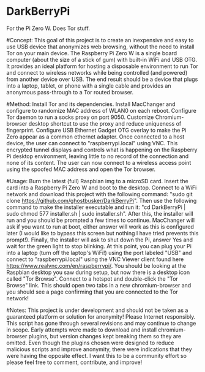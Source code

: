 # DarkBerryPi
For the Pi Zero W. Does Tor stuff.

#Concept:
This goal of this project is to create an inexpensive and easy to use USB device that anonymizes web browsing, without the need to install Tor on your main device. The Raspberry Pi Zero W is a single board computer (about the size of a stick of gum) with built-in WiFi and USB OTG. It provides an ideal platform for hosting a disposable environment to run Tor and connect to wireless networks while being controlled (and powered) from another device over USB. The end result should be a device that plugs into a laptop, tablet, or phone with a single cable and provides an anonymous pass-through to a Tor routed browser.

#Method:
Install Tor and its dependencies. Install MacChanger and configure to randomize MAC address of WLAN0 on each reboot. Configure Tor daemon to run a socks proxy on port 9050. Customize Chromium-browser desktop shortcut to use the proxy and reduce uniqueness of fingerprint. Configure USB Ethernet Gadget OTG overlay to make the Pi Zero appear as a common ethernet adapter. Once connected to a host device, the user can connect to "raspberrypi.local" using VNC. This encrypted tunnel displays and controls what is happening on the Raspberry Pi desktop environment, leaving little to no record of the connection and none of its content. The user can now connect to a wireless access point using the spoofed MAC address and open the Tor browser.

#Usage:
Burn the latest (full) Raspbian img to a microSD card. Insert the card into a Raspberry Pi Zero W and boot to the desktop. Connect to a WiFi network and download this project with the following command: "sudo git clone https://github.com/ghostbusker/DarkBerryPi". Then use the following command to make the installer executable and run it: "cd DarkBerryPi | sudo chmod 577 installer.sh | sudo installer.sh". After this, the installer will run and you should be prompted a few times to continue. MacChanger will ask if you want to run at boot, either answer will work as this is configured later (I would like to bypass this screen but nothing I have tried prevents this prompt!). Finally, the installer will ask to shut down the Pi, answer Yes and wait for the green light to stop blinking. At this point, you can plug your Pi into a laptop (turn off the laptop's WiFi!) using the port labeled "USB" and connect to "raspberrypi.local" using the VNC Viewer client found here https://www.realvnc.com/en/raspberrypi/. You should be looking at the Raspbian desktop you saw during setup, but now there is a desktop icon called "Tor Browse". Connect to a hotspot and double-click the "Tor Browse" link. This should open two tabs in a new chromium-browser and you should see a page confirming that you are connected to the Tor network!

#Notes:
This project is under development and should not be taken as a guaranteed platform or solution for anonymity! Please Internet responsibly.
This script has gone through several revisions and may continue to change in scope.
Early attempts were made to download and install chromium-browser plugins, but version changes kept breaking them so they are omitted. Even though the plugins chosen were designed to reduce malicious scripts and improve anonymity, there were indications that they were having the opposite effect.
I want this to be a community effort so please feel free to comment, contribute, and improve!
